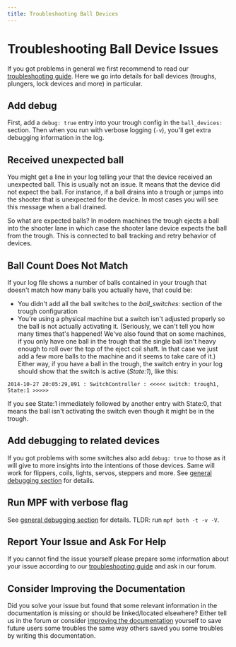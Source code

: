 ```yaml
---
title: Troubleshooting Ball Devices
---
```


# Troubleshooting Ball Device Issues


If you got problems in general we first recommend to read our
[troubleshooting guide](../../troubleshooting/index.md). Here we go into details for ball devices (troughs,
plungers, lock devices and more) in particular.

## Add debug

First, add a `debug: true` entry into your trough config in the
`ball_devices:` section. Then when you run with verbose logging (`-v`),
you'll get extra debugging information in the log.

## Received unexpected ball

You might get a line in your log telling your that the device received
an unexpected ball. This is usually not an issue. It means that the
device did not expect the ball. For instance, if a ball drains into a
trough or jumps into the shooter that is unexpected for the device. In
most cases you will see this message when a ball drained.

So what are expected balls? In modern machines the trough ejects a ball
into the shooter lane in which case the shooter lane device expects the
ball from the trough. This is connected to ball tracking and retry
behavior of devices.

## Ball Count Does Not Match

If your log file shows a number of balls contained in your trough that
doesn't match how many balls you actually have, that could be:

* You didn't add all the ball switches to the *ball_switches:*
    section of the trough configuration
* You're using a physical machine but a switch isn't adjusted
    properly so the ball is not actually activating it. (Seriously, we
    can't tell you how many times that's happened! We've also found
    that on some machines, if you only have one ball in the trough that
    the single ball isn't heavy enough to roll over the top of the
    eject coil shaft. In that case we just add a few more balls to the
    machine and it seems to take care of it.) Either way, if you have a
    ball in the trough, the switch entry in your log should show that
    the switch is active (*State:1*), like this:

``` console
2014-10-27 20:05:29,891 : SwitchController : <<<<< switch: trough1, State:1 >>>>>
```

If you see State:1 immediately followed by another entry with State:0,
that means the ball isn't activating the switch even though it might be
in the trough.

## Add debugging to related devices

If you got problems with some switches also add `debug: true` to those
as it will give to more insights into the intentions of those devices.
Same will work for flippers, coils, lights, servos, steppers and more.
See
[general debugging section](../../troubleshooting/general_debugging.md) for details.

## Run MPF with verbose flag

See
[general debugging section](../../troubleshooting/general_debugging.md) for details. TLDR: run `mpf both -t -v -V`.

## Report Your Issue and Ask For Help

If you cannot find the issue yourself please prepare some information
about your issue according to our
[troubleshooting guide](../../troubleshooting/index.md) and ask in our forum.

## Consider Improving the Documentation

Did you solve your issue but found that some relevant information in the
documentation is missing or should be linked/located elsewhere? Either
tell us in the forum or consider
[improving the documentation](../../about/help_docs.md) yourself to save future users some troubles the same way
others saved you some troubles by writing this documentation.
